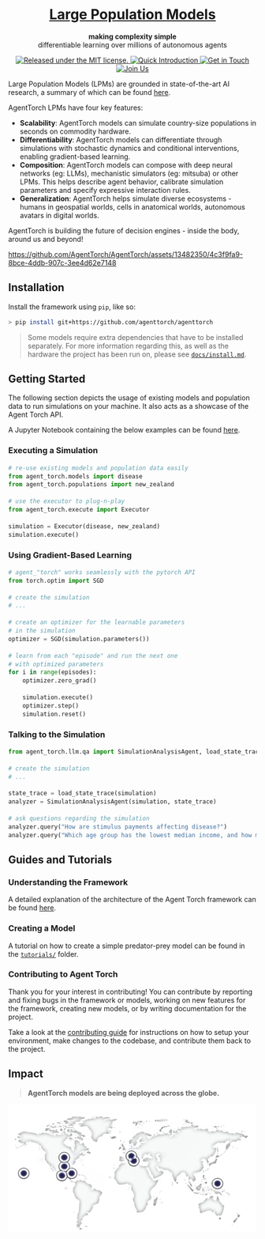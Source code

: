 <h1 align="center">
  <a href="https://lpm.media.mit.edu/" target="_blank">
    Large Population Models
  </a>
</h1>

<p align="center">
  <strong>making complexity simple</strong><br>
  differentiable learning over millions of autonomous agents
</p>

<p align="center">
  <a href="https://github.com/AgentTorch/AgentTorch/blob/master/license.md" target="_blank">
    <img src="https://img.shields.io/badge/license-MIT-blue.svg" alt="Released under the MIT license." />
  </a>

  <a href="https://web.media.mit.edu/~ayushc/motivation.pdf" target="_blank">
    <img src="https://img.shields.io/badge/Quick%20Introduction-green" alt="Quick Introduction" />
  </a>
  <a href="https://twitter.com/intent/follow?screen_name=ayushchopra96" target="_blank">
    <img src="https://img.shields.io/twitter/follow/ayushchopra96?style=social&label=Get%20in%20Touch" alt="Get in Touch" />
  </a>
  <a href="https://join.slack.com/t/largepopulationmodels/shared_invite/zt-2jalzf9ki-n9nXG5FryVSMaPmEL7Wm2w" target="_blank">
     <img src="https://img.shields.io/badge/Slack-4A154B?logo=slack&logoColor=white" alt="Join Us"/>
  </a>
</p>

Large Population Models (LPMs) are grounded in state-of-the-art AI research, a
summary of which can be found
[here](https://web.media.mit.edu/~ayushc/motivation.pdf).

AgentTorch LPMs have four key features:

- **Scalability**: AgentTorch models can simulate country-size populations in
  seconds on commodity hardware.
- **Differentiability**: AgentTorch models can differentiate through simulations
  with stochastic dynamics and conditional interventions, enabling
  gradient-based learning.
- **Composition**: AgentTorch models can compose with deep neural networks (eg:
  LLMs), mechanistic simulators (eg: mitsuba) or other LPMs. This helps describe
  agent behavior, calibrate simulation parameters and specify expressive
  interaction rules.
- **Generalization**: AgentTorch helps simulate diverse ecosystems - humans in
  geospatial worlds, cells in anatomical worlds, autonomous avatars in digital
  worlds.

AgentTorch is building the future of decision engines - inside the body, around
us and beyond!

https://github.com/AgentTorch/AgentTorch/assets/13482350/4c3f9fa9-8bce-4ddb-907c-3ee4d62e7148

## Installation

Install the framework using `pip`, like so:

```sh
> pip install git+https://github.com/agenttorch/agenttorch
```

> Some models require extra dependencies that have to be installed separately.
> For more information regarding this, as well as the hardware the project has
> been run on, please see [`docs/install.md`](docs/install.md).

## Getting Started

The following section depicts the usage of existing models and population data
to run simulations on your machine. It also acts as a showcase of the Agent
Torch API.

A Jupyter Notebook containing the below examples can be found
[here](docs/tutorials/using-models/walkthrough.ipynb).

### Executing a Simulation

```py
# re-use existing models and population data easily
from agent_torch.models import disease
from agent_torch.populations import new_zealand

# use the executor to plug-n-play
from agent_torch.execute import Executor

simulation = Executor(disease, new_zealand)
simulation.execute()
```

### Using Gradient-Based Learning

```py
# agent_"torch" works seamlessly with the pytorch API
from torch.optim import SGD

# create the simulation
# ...

# create an optimizer for the learnable parameters
# in the simulation
optimizer = SGD(simulation.parameters())

# learn from each "episode" and run the next one
# with optimized parameters
for i in range(episodes):
	optimizer.zero_grad()

	simulation.execute()
	optimizer.step()
	simulation.reset()
```

### Talking to the Simulation

```py
from agent_torch.llm.qa import SimulationAnalysisAgent, load_state_trace

# create the simulation
# ...

state_trace = load_state_trace(simulation)
analyzer = SimulationAnalysisAgent(simulation, state_trace)

# ask questions regarding the simulation
analyzer.query("How are stimulus payments affecting disease?")
analyzer.query("Which age group has the lowest median income, and how much is it?")
```

## Guides and Tutorials

### Understanding the Framework

A detailed explanation of the architecture of the Agent Torch framework can be
found [here](docs/architecture.md).

### Creating a Model

A tutorial on how to create a simple predator-prey model can be found in the
[`tutorials/`](docs/tutorials/) folder.

### Contributing to Agent Torch

Thank you for your interest in contributing! You can contribute by reporting and
fixing bugs in the framework or models, working on new features for the
framework, creating new models, or by writing documentation for the project.

Take a look at the [contributing guide](docs/contributing.md) for instructions
on how to setup your environment, make changes to the codebase, and contribute
them back to the project.

## Impact

> **AgentTorch models are being deployed across the globe.**

![Impact](docs/media/impact.png)
